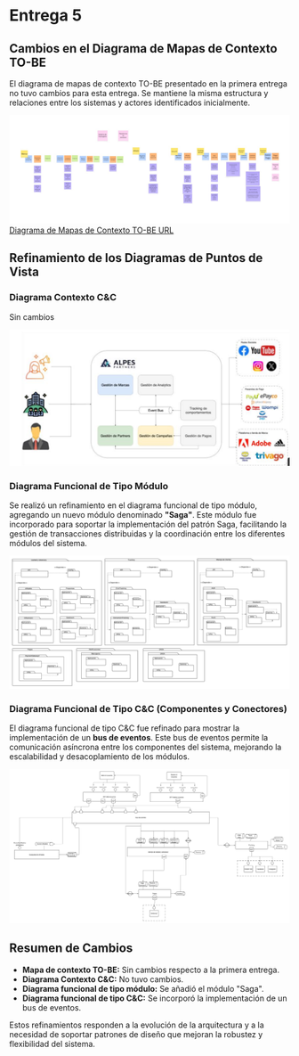 # Entrega 5

## Cambios en el Diagrama de Mapas de Contexto TO-BE

El diagrama de mapas de contexto TO-BE presentado en la primera entrega no tuvo cambios para esta entrega. Se mantiene la misma estructura y relaciones entre los sistemas y actores identificados inicialmente.

![Diagrama de Mapas de Contexto TO-BE](/images/Context_TOBE.jpg)
[Diagrama de Mapas de Contexto TO-BE URL](https://miro.com/app/board/uXjVJEzOfyw=/?share_link_id=299680112257)

## Refinamiento de los Diagramas de Puntos de Vista

### Diagrama Contexto C&C

Sin cambios

![Diagrama Contexto C&C](/images/Contexto_C&C.png)

### Diagrama Funcional de Tipo Módulo

Se realizó un refinamiento en el diagrama funcional de tipo módulo, agregando un nuevo módulo denominado **"Saga"**. Este módulo fue incorporado para soportar la implementación del patrón Saga, facilitando la gestión de transacciones distribuidas y la coordinación entre los diferentes módulos del sistema.

![Diagrama Funcional Tipo Mòdulo](/images/Modulo.png)

### Diagrama Funcional de Tipo C&C (Componentes y Conectores)

El diagrama funcional de tipo C&C fue refinado para mostrar la implementación de un **bus de eventos**. Este bus de eventos permite la comunicación asíncrona entre los componentes del sistema, mejorando la escalabilidad y desacoplamiento de los módulos.

![Diagrama Funcional C&C](/images/C&C.png)

## Resumen de Cambios

- **Mapa de contexto TO-BE:** Sin cambios respecto a la primera entrega.
- **Diagrama Contexto C&C:** No tuvo cambios.
- **Diagrama funcional de tipo módulo:** Se añadió el módulo "Saga".
- **Diagrama funcional de tipo C&C:** Se incorporó la implementación de un bus de eventos.

Estos refinamientos responden a la evolución de la arquitectura y a la necesidad de soportar patrones de diseño que mejoran la robustez y flexibilidad del sistema.
